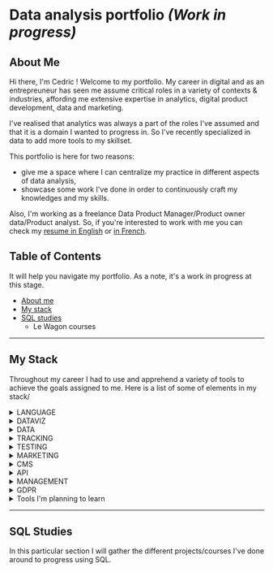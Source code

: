 # Data analysis portfolio *(Work in progress)*

## About Me ##

Hi there, I'm Cedric ! Welcome to my portfolio. My career in digital and as an entrepreuneur has seen me assume critical roles in a variety of contexts & industries, affording me extensive expertise in analytics, digital product development, data and marketing. 

I've realised that analytics was always a part of the roles I've assumed and that it is a domain I wanted to progress in. So I've recently specialized in data to add more tools to my skillset. 

This portfolio is here for two reasons: 
- give me a space where I can centralize my practice in different aspects of data analysis,
- showcase some work I've done in order to continuously craft my knowledges and my skills.

Also, I'm working as a freelance Data Product Manager/Product owner data/Product analyst. So, if you're interested to work with me you can check my [resume in English](https://github.com/Cedric-Delanchy/data-analysis-portfolio/blob/main/Resume_Cedric-Delanchy_EN.pdf) or [in French](https://github.com/Cedric-Delanchy/data-analysis-portfolio/blob/main/CV-Cedric_Delanchy.pdf).

## Table of Contents ##

It will help you navigate my portfolio. As a note, it's a work in progress at this stage. 

- [About me](#about-me)
- [My stack](#my-stack)
- [SQL studies](#sql-studies)
  - Le Wagon courses 

---

## My Stack ##

Throughout my career I had to use and apprehend a variety of tools to achieve the goals assigned to me. Here is a list of some of elements in my stack/

<details>
  <summary> LANGUAGE </summary>
<br>
- SQL (advanced)
- Python (beginner)
- Python (ML) (beginner)
</details>

<details>
   <summary> DATAVIZ </summary>

- Metabase (advanced)
- Power BI (advanced)
- Looker (advanced)
</details>

<details>
   <summary> DATA </summary>

- DBT
- Fivetran
- Census (beginner)
- Bigquery
- MongoDB
</details>

<details>
   <summary> TRACKING </summary>

- GTM (intermediate)
- Segment (advanced)
- Mixpanel
- June.so
- GA4
</details>

<details>
   <summary> TESTING </summary>

- Hotjar
</details>

<details>
   <summary> MARKETING </summary>

- Mailjet
- Canva
- Customer.io
- Klaviyo
- Taguchi
- Canny.io
</details>

<details>
   <summary> CMS </summary>

- Shopify
- Prismic
- Strapi
- Jahia
</details>

<details>
   <summary> API </summary>

</details>

<details>
   <summary> MANAGEMENT </summary>

- Clickup
- Notion
- Redmine
</details>

<details>
  <summary> GDPR </summary>

- Cookiebot
</details>

<details>
   <summary> Tools I'm planning to learn </summary>

- Retool
- Addingwell
- Rudderstack
- SQLMesh
</details>

---

## SQL Studies ##

In this particular section I will gather the different projects/courses I've done around to progress using SQL. 
